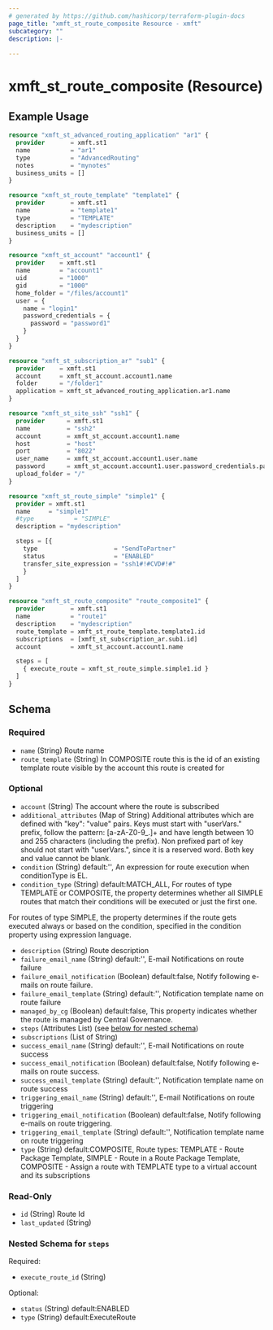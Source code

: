```yaml
---
# generated by https://github.com/hashicorp/terraform-plugin-docs
page_title: "xmft_st_route_composite Resource - xmft"
subcategory: ""
description: |-
  
---
```


# xmft_st_route_composite (Resource)



## Example Usage

```terraform
resource "xmft_st_advanced_routing_application" "ar1" {
  provider       = xmft.st1
  name           = "ar1"
  type           = "AdvancedRouting"
  notes          = "mynotes"
  business_units = []
}

resource "xmft_st_route_template" "template1" {
  provider       = xmft.st1
  name           = "template1"
  type           = "TEMPLATE"
  description    = "mydescription"
  business_units = []
}

resource "xmft_st_account" "account1" {
  provider    = xmft.st1
  name        = "account1"
  uid         = "1000"
  gid         = "1000"
  home_folder = "/files/account1"
  user = {
    name = "login1"
    password_credentials = {
      password = "password1"
    }
  }
}

resource "xmft_st_subscription_ar" "sub1" {
  provider    = xmft.st1
  account     = xmft_st_account.account1.name
  folder      = "/folder1"
  application = xmft_st_advanced_routing_application.ar1.name
}

resource "xmft_st_site_ssh" "ssh1" {
  provider      = xmft.st1
  name          = "ssh2"
  account       = xmft_st_account.account1.name
  host          = "host"
  port          = "8022"
  user_name     = xmft_st_account.account1.user.name
  password      = xmft_st_account.account1.user.password_credentials.password
  upload_folder = "/"
}

resource "xmft_st_route_simple" "simple1" {
  provider = xmft.st1
  name     = "simple1"
  #type           = "SIMPLE"
  description = "mydescription"

  steps = [{
    type                     = "SendToPartner"
    status                   = "ENABLED"
    transfer_site_expression = "ssh1#!#CVD#!#"
    }
  ]
}

resource "xmft_st_route_composite" "route_composite1" {
  provider       = xmft.st1
  name           = "route1"
  description    = "mydescription"
  route_template = xmft_st_route_template.template1.id
  subscriptions  = [xmft_st_subscription_ar.sub1.id]
  account        = xmft_st_account.account1.name

  steps = [
    { execute_route = xmft_st_route_simple.simple1.id }
  ]
}
```

<!-- schema generated by tfplugindocs -->
## Schema

### Required

- `name` (String) Route name
- `route_template` (String) In COMPOSITE route this is the id of an existing template route visible by the account this route is created for

### Optional

- `account` (String) The account where the route is subscribed
- `additional_attributes` (Map of String) Additional attributes which are defined with "key": "value" pairs. Keys must start with "userVars." prefix, follow the pattern: [a-zA-Z0-9_.]+
and have length between 10 and 255 characters (including the prefix). Non prefixed part of key should not start with "userVars.", since it is
a reserved word. Both key and value cannot be blank.
- `condition` (String) default:'', An expression for route execution when conditionType is EL.
- `condition_type` (String) default:MATCH_ALL, For routes of type TEMPLATE or COMPOSITE, the property determines whether all SIMPLE routes that
match their conditions will be executed or just the first one.

For routes of type SIMPLE, the property determines if the route gets executed always or based on the condition,
specified in the condition property using expression language.
- `description` (String) Route description
- `failure_email_name` (String) default:'', E-mail Notifications on route failure
- `failure_email_notification` (Boolean) default:false, Notify following e-mails on route failure.
- `failure_email_template` (String) default:'', Notification template name on route failure
- `managed_by_cg` (Boolean) default:false, This property indicates whether the route is managed by Central Governance.
- `steps` (Attributes List) (see [below for nested schema](#nestedatt--steps))
- `subscriptions` (List of String) <nil>
- `success_email_name` (String) default:'', E-mail Notifications on route success
- `success_email_notification` (Boolean) default:false, Notify following e-mails on route success.
- `success_email_template` (String) default:'', Notification template name on route success
- `triggering_email_name` (String) default:'', E-mail Notifications on route triggering
- `triggering_email_notification` (Boolean) default:false, Notify following e-mails on route triggering.
- `triggering_email_template` (String) default:'', Notification template name on route triggering
- `type` (String) default:COMPOSITE, Route types: TEMPLATE - Route Package Template, SIMPLE - Route in a Route Package Template, COMPOSITE - Assign a route with TEMPLATE type to a virtual account and its subscriptions

### Read-Only

- `id` (String) Route Id
- `last_updated` (String)

<a id="nestedatt--steps"></a>
### Nested Schema for `steps`

Required:

- `execute_route_id` (String)

Optional:

- `status` (String) default:ENABLED
- `type` (String) default:ExecuteRoute
